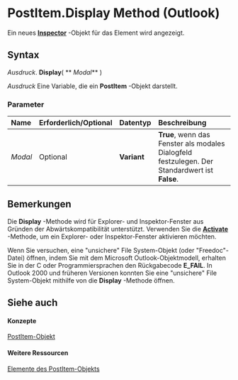
# PostItem.Display Method (Outlook)

Ein neues  **[Inspector](d7384756-669c-0549-1032-c3b864187994.md)** -Objekt für das Element wird angezeigt.


## Syntax

 _Ausdruck_. **Display**( ** _Modal_** )

 _Ausdruck_ Eine Variable, die ein **PostItem** -Objekt darstellt.


### Parameter



|**Name**|**Erforderlich/Optional**|**Datentyp**|**Beschreibung**|
|:-----|:-----|:-----|:-----|
| _Modal_|Optional|**Variant**|**True**, wenn das Fenster als modales Dialogfeld festzulegen. Der Standardwert ist **False**.|

## Bemerkungen

Die  **Display** -Methode wird für Explorer- und Inspektor-Fenster aus Gründen der Abwärtskompatibilität unterstützt. Verwenden Sie die **[Activate](d7784df0-b595-6f5a-2195-27ad021db6de.md)** -Methode, um ein Explorer- oder Inspektor-Fenster aktivieren möchten.

Wenn Sie versuchen, eine "unsichere" File System-Objekt (oder "Freedoc"-Datei) öffnen, indem Sie mit dem Microsoft Outlook-Objektmodell, erhalten Sie in der C oder Programmiersprachen den Rückgabecode  **E_FAIL**. In Outlook 2000 und früheren Versionen konnten Sie eine "unsichere" File System-Objekt mithilfe von die **Display** -Methode öffnen.


## Siehe auch


#### Konzepte


[PostItem-Objekt](de44065d-4e93-315a-279f-7b92f09c0465.md)
#### Weitere Ressourcen


[Elemente des PostItem-Objekts](http://msdn.microsoft.com/library/5b150db1-c96d-0721-ec36-d5b5ebc20fd8%28Office.15%29.aspx)